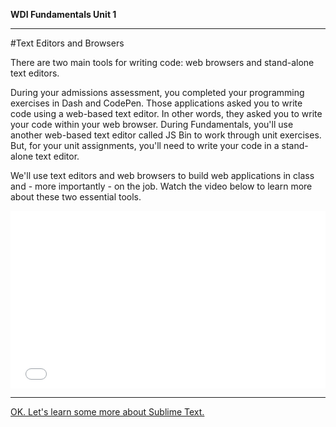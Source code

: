 **WDI Fundamentals Unit 1**

---

#Text Editors and Browsers

There are two main tools for writing code: web browsers and stand-alone text editors.

During your admissions assessment, you completed your programming exercises in Dash and CodePen. Those applications asked you to write code using a web-based text editor. In other words, they asked you to write your code within your web browser. During Fundamentals, you'll use another web-based text editor called JS Bin to work through unit exercises. But, for your unit assignments, you'll need to write your code in a stand-alone text editor.

We'll use text editors and web browsers to build web applications in class and - more importantly - on the job. Watch the video below to learn more about these two essential tools.

<div class="wistia_responsive_padding" style="padding:56.25% 0 0 0;position:relative;"><div class="wistia_responsive_wrapper" style="height:100%;left:0;position:absolute;top:0;width:100%;"><iframe src="//fast.wistia.net/embed/iframe/cas8lb36dt?seo=false&videoFoam=true" allowtransparency="true" frameborder="0" scrolling="no" class="wistia_embed" name="wistia_embed" allowfullscreen mozallowfullscreen webkitallowfullscreen oallowfullscreen msallowfullscreen width="100%" height="100%"></iframe></div></div>
<script src="//fast.wistia.net/assets/external/E-v1.js" async></script>

---

[OK. Let's learn some more about Sublime Text.](05_lesson.md)
